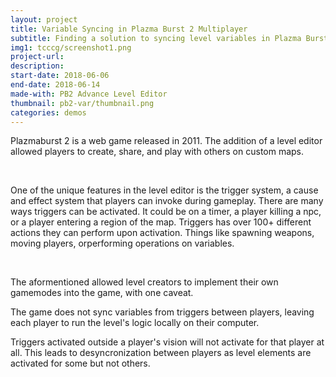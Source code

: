 ```yaml
---
layout: project
title: Variable Syncing in Plazma Burst 2 Multiplayer
subtitle: Finding a solution to syncing level variables in Plazma Burst 2's online multiplayer, as well as creation of a whole new game mode.
img1: tcccg/screenshot1.png
project-url:
description:
start-date: 2018-06-06
end-date: 2018-06-14
made-with: PB2 Advance Level Editor
thumbnail: pb2-var/thumbnail.png
categories: demos
---
```

<p>
Plazmaburst 2 is a web game released in 2011. The addition of a level editor allowed players to create, share, and play with others on custom maps.
</p>
<br>
<p>
One of the unique features in the level editor is the trigger system, a cause and effect system that players can invoke during gameplay.
There are many ways triggers can be activated. It could be on a timer, a player killing a npc, or a player entering a region of the map. Triggers has over 100+ different actions they can perform upon activation. Things like spawning weapons, moving players, orperforming operations on variables.
</p>
<br>
<p>
The aformentioned allowed level creators to implement their own gamemodes into the game, with one caveat.

The game does not sync variables from triggers between players, leaving each player to run the level's logic locally on their computer.

Triggers activated outside a player's vision will not activate for that player at all.
This leads to desyncronization between players as level elements are activated for some but not others.
</p>
<br>
<p>

</p>